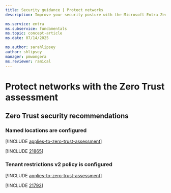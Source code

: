 ```yaml
---
title: Security guidance | Protect networks
description: Improve your security posture with the Microsoft Entra Zero Trust assessment to protect networks.

ms.service: entra
ms.subservice: fundamentals
ms.topic: concept-article
ms.date: 07/14/2025

ms.author: sarahlipsey
author: shlipsey
manager: pmwongera
ms.reviewer: ramical
---
```


# Protect networks with the Zero Trust assessment

## Zero Trust security recommendations

### Named locations are configured
[!INCLUDE [applies-to-zero-trust-assessment](../includes/secure-recommendations/applies-to-zero-trust-assessment.md)]

[!INCLUDE [21865](../includes/secure-recommendations/21865.md)]

### Tenant restrictions v2 policy is configured
[!INCLUDE [applies-to-zero-trust-assessment](../includes/secure-recommendations/applies-to-zero-trust-assessment.md)]

[!INCLUDE [21793](../includes/secure-recommendations/21793.md)]